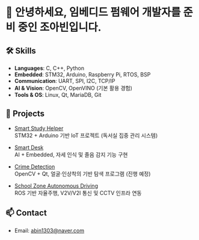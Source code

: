 # 👋 안녕하세요, 임베디드 펌웨어 개발자를 준비 중인 조아빈입니다.

## 🛠 Skills
- **Languages**: C, C++, Python
- **Embedded**: STM32, Arduino, Raspberry Pi, RTOS, BSP
- **Communication**: UART, SPI, I2C, TCP/IP
- **AI & Vision**: OpenCV, OpenVINO (기본 활용 경험)
- **Tools & OS**: Linux, Qt, MariaDB, Git

## 🚀 Projects
- [Smart Study Helper](https://github.com/abin1303/smart-study-helper)  
  STM32 + Arduino 기반 IoT 프로젝트 (독서실 집중 관리 시스템)

- [Smart Desk](https://github.com/abin1303/smart-desk)  
  AI + Embedded, 자세 인식 및 졸음 감지 기능 구현

- [Crime Detection](https://github.com/abin1303/crime-detection)  
  OpenCV + Qt, 얼굴·인상착의 기반 탐색 프로그램 (진행 예정)

- [School Zone Autonomous Driving](https://github.com/abin1303/school-zone-autonomous-driving)  
  ROS 기반 자율주행, V2V/V2I 통신 및 CCTV 인프라 연동

## 📫 Contact
- Email: abin1303@naver.com
